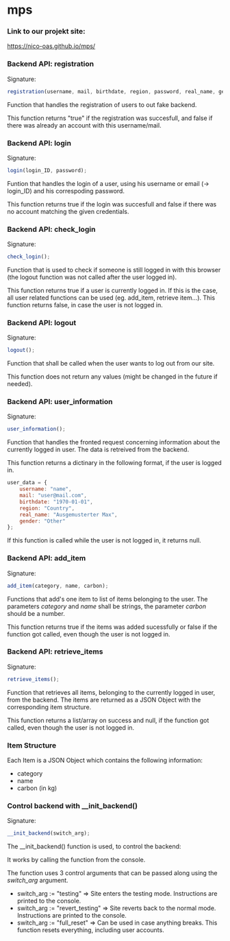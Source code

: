 # mps
### Link to our projekt site:
https://nico-oas.github.io/mps/

### Backend API: registration
Signature: 
```javascript
registration(username, mail, birthdate, region, password, real_name, gender);
```

Function that handles the registration of users to out fake backend. 

This function returns "true" if the registration was succesfull, and false if there was already an account with this username/mail.

### Backend API: login
Signature: 
```javascript
login(login_ID, password);
```

Funtion that handles the login of a user, using his username or email (-> login_ID) and his correspoding password.

This function returns true if the login was succesfull and false if there was no account matching the given credentials.

### Backend API: check_login
Signature: 
```javascript
check_login();
```

Function that is used to check if someone is still logged in with this browser (the logout function was not called after the user logged in).

This function returns true if a user is currently logged in. If this is the case, all user related functions can be used (eg. add_item, retrieve item...). This function returns false, in case the user is not logged in.

### Backend API: logout
Signature: 
```javascript
logout();
```

Function that shall be called when the user wants to log out from our site.

This function does not return any values (might be changed in the future if needed).

### Backend API: user_information
Signature: 
```javascript
user_information();
```
Function that handles the fronted request concerning information about the currently logged in user. The data is retreived from the backend.

This function returns a dictinary in the following format, if the user is logged in.
```javascript
user_data = {
    username: "name",
    mail: "user@mail.com",
    birthdate: "1970-01-01",
    region: "Country",
    real_name: "Ausgemusterter Max",
    gender: "Other"
};
```
If this function is called while the user is not logged in, it returns null.

### Backend API: add_item
Signature: 
```javascript
add_item(category, name, carbon);
```
Functions that add's one item to list of items belonging to the user. The parameters *category* and *name* shall be strings, the parameter *carbon* should be a number.

This function returns true if the items was added sucessfully or false if the function got called, even though the user is not logged in.

### Backend API: retrieve_items
Signature: 
```javascript
retrieve_items();
```
Function that retrieves all items, belonging to the currently logged in user, from the backend. The items are returned as a JSON Object with the corresponding item structure.

This function returns a list/array on success and null, if the function got called, even though the user is not logged in.


### Item Structure
Each Item is a JSON Object which contains the following information:
 - category
 - name
 - carbon (in kg)

 ### Control backend with __init_backend()
 Signature: 
```javascript
__init_backend(switch_arg);
```
The __init_backend() function is used, to control the backend:

It works by calling the function from the console.

The function uses 3 control arguments that can be passed along using the *switch_arg* argument.

- switch_arg := "testing" => Site enters the testing mode. Instructions are printed to the console.
- switch_arg := "revert_testing" => Site reverts back to the normal mode. Instructions are printed to the console.
- switch_arg := "full_reset" => Can be used in case anything breaks. This function resets everything, including user accounts.


